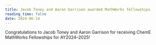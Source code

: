 ```yaml
---
title: Jacob Toney and Aaron Garrison awarded MathWorks fellowships
reading_time: false
date: 2024-06-14
---
```

Congratulations to Jacob Toney and Aaron Garrison for receiving ChemE MathWorks Fellowships for AY2024–2025! 

<!--more-->

